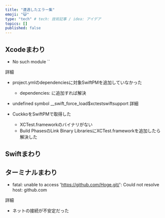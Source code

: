 ```yaml
---
title: "遭遇したエラー集"
emoji: "😺"
type: "tech" # tech: 技術記事 / idea: アイデア
topics: []
published: false
---
```

## Xcodeまわり

- No such module ``
  
詳細
- project.ymlのdependenciesに対象SwiftPMを追加していなかった
     - dependencies: に追加すれば解決



- undefined symbol __swift_force_load$xctestswiftsupport
詳細
- CuckkoをSwiftPMで取得した
  - XCTest.frameworkのバイナリがない
  - Build PhasesのLink Binary LibrariesにXCTest.frameworkを追加したら解決した

## Swiftまわり


## ターミナルまわり

- fatal: unable to access 'https://github.com/Hoge.git/': Could not resolve host: github.com

詳細
- ネットの接続が不安定だった

